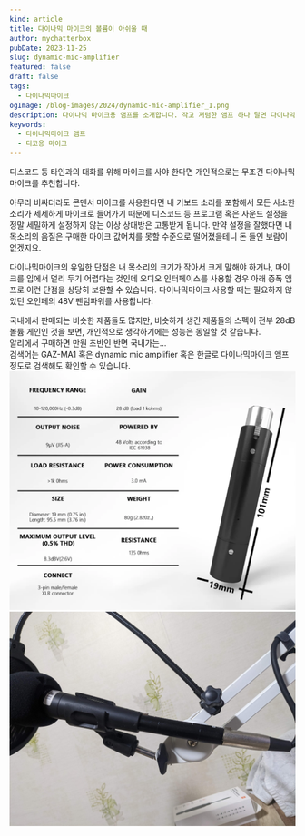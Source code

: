 ```yaml
---
kind: article
title: 다이나믹 마이크의 볼륨이 아쉬울 때
author: mychatterbox
pubDate: 2023-11-25
slug: dynamic-mic-amplifier
featured: false
draft: false
tags:
  - 다이나믹마이크
ogImage: /blog-images/2024/dynamic-mic-amplifier_1.png
description: 다이나믹 마이크용 앰프를 소개합니다. 작고 저렴한 앰프 하나 달면 다이나믹 마이크의 볼륨이 상당히 커집니다.
keywords:
  - 다이나믹마이크 앰프
  - 디코용 마이크
---
```


디스코드 등 타인과의 대화를 위해 마이크를 사야 한다면 개인적으로는 무조건 다이나믹마이크를 추천합니다.

아무리 비싸더라도 콘덴서 마이크를 사용한다면 내 키보드 소리를 포함해서 모든 사소한 소리가 세세하게 마이크로 들어가기 때문에 디스코드 등 프로그램 혹은 사운드 설정을 정말 세밀하게 설정하지 않는 이상 상대방은 고통받게 됩니다. 만약 설정을 잘했다면 내 목소리의 음질은 구매한 마이크 값어치를 못할 수준으로 떨어졌을테니 돈 들인 보람이 없겠지요.

다이나믹마이크의 유일한 단점은 내 목소리의 크기가 작아서 크게 말해야 하거나, 마이크를 입에서 멀리 두기 어렵다는 것인데 오디오 인터페이스를 사용할 경우 아래 증폭 앰프로 이런 단점을 상당히 보완할 수 있습니다. 다이나믹마이크 사용할 때는 필요하지 않았던 오인페의 48V 팬텀파워를 사용합니다.

국내에서 판매되는 비슷한 제품들도 많지만,
비슷하게 생긴 제품들의 스펙이 전부 28dB 볼륨 게인인 것을 보면, 개인적으로 생각하기에는 성능은 동일할 것 같습니다.  
알리에서 구매하면 만원 초반인 반면 국내가는...  
검색어는 GAZ-MA1 혹은 dynamic mic amplifier 혹은 한글로 다이나믹마이크 앰프 정도로 검색해도 확인할 수 있습니다.
![앰프](../../assets/blog-images/2024/dynamic-mic-amplifier_1.png)
![앰프](../../assets/blog-images/2024/dynamic-mic-amplifier_2.jpg)
